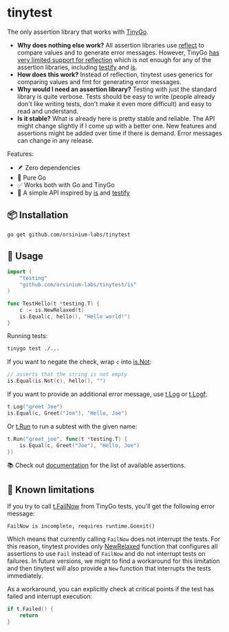 # tinytest

The only assertion library that works with [TinyGo](https://tinygo.org/).

* **Why does nothing else work?** All assertion libraries use [reflect](https://pkg.go.dev/reflect) to compare values and to generate error messages. However, TinyGo [has very limited support for reflection](https://tinygo.org/docs/reference/lang-support/#reflection) which is not enough for any of the assertion libraries, including [testify](https://github.com/stretchr/testify) and [is](https://github.com/matryer/is).
* **How does this work?** Instead of reflection, tinytest uses generics for comparing values and fmt for generating error messages.
* **Why would I need an assertion library?** Testing with just the standard library is quite verbose. Tests should be easy to write (people already don't like writing tests, don't make it even more difficult) and easy to read and understand.
* **Is it stable?** What is already here is pretty stable and reliable. The API might change slightly if I come up with a better one. New features and assertions might be added over time if there is demand. Error messages can change in any release.

Features:

* 🪶 Zero dependencies
* 🐹 Pure Go
* ✅ Works both with Go and TinyGo
* 🧠 A simple API inspired by [is](https://github.com/matryer/is) and [testify](https://github.com/stretchr/testify)

## 📦 Installation

```bash
go get github.com/orsinium-labs/tinytest
```

## 🔧 Usage

```go
import (
    "testing"
    "github.com/orsinium-labs/tinytest/is"
)

func TestHello(t *testing.T) {
    c := is.NewRelaxed(t)
    is.Equal(c, hello(), "Hello world!")
}
```

Running tests:

```bash
tinygo test ./...
```

If you want to negate the check, wrap `c` into [is.Not](https://pkg.go.dev/github.com/orsinium-labs/tinytest/is#Not):

```go
// asserts that the string is not empty
is.Equal(is.Not(c), hello(), "")
```

If you want to provide an additional error message, use [t.Log](https://pkg.go.dev/testing#T.Log) or [t.Logf](https://pkg.go.dev/testing#T.Logf):

```go
t.Log("greet Joe")
is.Equal(c, Greet("Joe"), "Hello, Joe")
```

Or [t.Run](https://pkg.go.dev/testing#T.Run) to run a subtest with the given name:

```go
t.Run("greet_joe", func(t *testing.T) {
    is.Equal(c, Greet("Joe"), "Hello, Joe")
})
```

📚 Check out [documentation](https://pkg.go.dev/github.com/orsinium-labs/tinytest/is) for the list of available assertions.

## 🙅 Known limitations

If you try to call [t.FailNow](https://pkg.go.dev/testing#T.FailNow) from TinyGo tests, you'll get the following error message:

```text
FailNow is incomplete, requires runtime.Goexit()
```

Which means that currently calling `FailNow` does not interrupt the tests. For this reason, tinytest provides only [NewRelaxed](https://pkg.go.dev/github.com/orsinium-labs/tinytest/is#NewRelaxed) function that configures all assertions to use `Fail` instead of `FailNow` and do not interrupt tests on failures. In future versions, we might to find a workaround for this limitation and then tinytest will also provide a `New` function that interrupts the tests immediately.

As a workaround, you can explicitly check at critical points if the test has failed and interrupt execution:

```go
if t.Failed() {
    return
}
```
